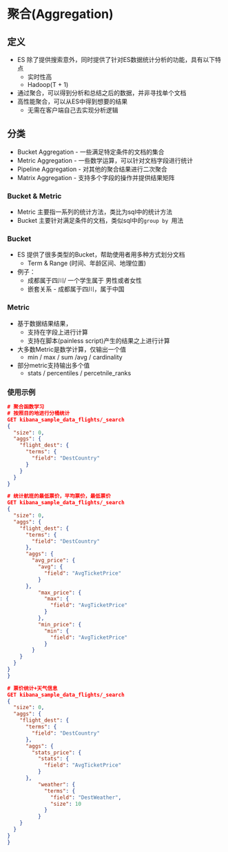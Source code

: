 # 聚合(Aggregation)

## 定义

- ES 除了提供搜索意外，同时提供了针对ES数据统计分析的功能，具有以下特点
  - 实时性高
  - Hadoop(T + 1)
- 通过聚合，可以得到分析和总结之后的数据，并非寻找单个文档
- 高性能聚合，可以从ES中得到想要的结果
  - 无需在客户端自己去实现分析逻辑



## 分类

- Bucket Aggregation - 一些满足特定条件的文档的集合
- Metric Aggregation - 一些数学运算，可以针对文档字段进行统计
- Pipeline Aggregation - 对其他的聚合结果进行二次聚合
- Matrix Aggregation - 支持多个字段的操作并提供结果矩阵



### Bucket & Metric

- Metric 主要指一系列的统计方法，类比为sql中的统计方法
- Bucket 主要针对满足条件的文档，类似sql中的`group by `用法



### Bucket

- ES 提供了很多类型的Bucket，帮助使用者用多种方式划分文档
  - Term & Range (时间、年龄区间、地理位置)
- 例子：
  - 成都属于四川/ 一个学生属于 男性或者女性
  - 嵌套关系 - 成都属于四川，属于中国

### Metric

- 基于数据结果结果，
  - 支持在字段上进行计算
  - 支持在脚本(painless script)产生的结果之上进行计算
- 大多数Metric是数学计算，仅输出一个值
  - min / max / sum /avg / cardinality
- 部分metric支持输出多个值
  - stats / percentiles / percetnile_ranks



### 使用示例

```json
# 聚合函数学习
# 按照目的地进行分桶统计
GET kibana_sample_data_flights/_search
{
  "size": 0,
  "aggs": {
    "flight_dest": {
      "terms": {
        "field": "DestCountry"
      }
    }
  }
}

# 统计航班的最低票价，平均票价，最低票价
GET kibana_sample_data_flights/_search
{
  "size": 0,
  "aggs": {
    "flight_dest": {
      "terms": {
        "field": "DestCountry"
      },
      "aggs": {
        "avg_price": {
          "avg": {
            "field": "AvgTicketPrice"
          }
      },
          "max_price": {
            "max": {
              "field": "AvgTicketPrice"
            }
          },
          "min_price": {
            "min": {
              "field": "AvgTicketPrice"
            }
        }
    }
  }
}
}

# 票价统计+天气信息
GET kibana_sample_data_flights/_search
{
  "size": 0,
  "aggs": {
    "flight_dest": {
      "terms": {
        "field": "DestCountry"
      },
      "aggs": {
        "stats_price": {
          "stats": {
            "field": "AvgTicketPrice"
          }
      },
          "weather": {
            "terms": {
              "field": "DestWeather",
              "size": 10
            }
          }
    }
  }
}
}
```

